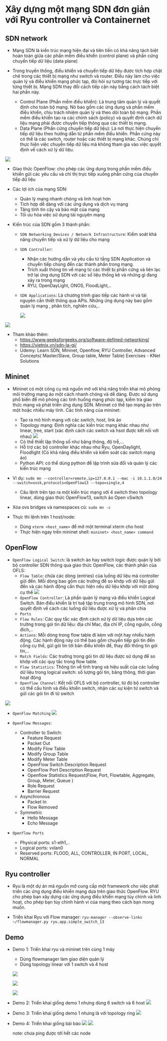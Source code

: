 # Xây dựng một mạng SDN đơn giản với Ryu controller và Containernet

## SDN network

- Mạng SDN là kiến trúc mạng hiện đại và tiên tiến có khả năng tách biệt hoàn toàn giữa các phần mềm điều khiển (control plane) và phần cứng chuyển tiếp dữ liệu (data plane)

- Trong truyền thống, điều khiển và chuyển tiếp dữ liệu được tích hợp chặt chẽ trong các thiết bị mạng như switch và router. Điều này làm cho việc quản lý và điều khiển mạng phức tạp, đòi hỏi sự tương tác trực tiếp với từng thiết bị. Mạng SDN thay đổi cách tiếp cận này bằng cách tách biệt hai phần này.
  - Control Plane (Phần mềm điều khiển): Là trung tâm quản lý và quyết định cho toàn bộ mạng. Nó bao gồm các ứng dụng và phần mềm điều khiển, chịu trách nhiệm quản lý và theo dõi toàn bộ mạng. Phần mềm điều khiển tạo ra các chính sách (policy) và quyết định cách dữ liệu mạng phải được chuyển tiếp thông qua các thiết bị mạng.
  - Data Plane (Phần cứng chuyển tiếp dữ liệu): Là nơi thực hiện chuyển tiếp dữ liệu theo hướng dẫn từ phần mềm điều khiển. Phần cứng này có thể là các switch, router hoặc các thiết bị mạng khác. Chúng chỉ thực hiện việc chuyển tiếp dữ liệu mà không tham gia vào việc quyết định về cách xử lý dữ liệu.

![](IMG/2023-08-12-09-01-03.png)

- Giao thức OpenFlow: cho phép các ứng dụng trong phần mềm điều khiển gửi các yêu cầu và chỉ thị trực tiếp xuống phần cứng của chuyển tiếp dữ liệu

- Các lợi ích của mạng SDN:
  - Quản lý mạng nhanh chóng và linh hoạt hơn
  - Tích hợp dễ dàng với các ứng dụng và dịch vụ mạng
  - Tăng tính tin cậy và bảo mật của mạng
  - Tối ưu hóa việc sử dụng tài nguyên mạng

- Kiến trúc của SDN gồm 3 thành phần:
  - `SDN Networking Devices / Network Infrastructure`: Kiểm soát khả năng chuyển tiếp và xử lý dữ liệu cho mạng
  - `SDN Controller`: 
      - Nhận các hướng dẫn và yêu cầu từ tầng SDN Application và chuyển tiếp chúng đến các thành phần trong mạng.
      - Trích xuất thông tin về mạng từ các thiết bị phần cứng và liên lạc trở lại ứng dụng SDN với các số liệu thống kê và những gì đang xảy ra trong mạng
      - RYU, OpenDayLight, ONOS, FloodLight,..
    
  - `SDN Applications`: Là chương trình giao tiếp các hành vi và tài nguyên cần thiết thông qua APIs. Những ứng dụng này bao gồm quản lý mạng , phân tích, nghiên cứu,..
  
    ![](IMG/2023-08-12-13-13-52.png)


![](IMG/2023-08-12-13-10-44.png)


- Tham khảo thêm:
  - https://www.geeksforgeeks.org/software-defined-networking/
  - https://vietnix.vn/sdn-la-gi/
  - Udemy: Learn ​SDN, Mininet, Openflow, RYU Controller, Advanced Concepts( Master/Slave, Group table, Meter Table) Exercises - KNet Solutions

## Mininet

- Mininet có một công cụ mã nguồn mở với khả năng triển khai mô phỏng môi trường mạng ảo một cách nhanh chóng và dễ dàng. Được sử dụng phổ biến để mô phỏng các tình huống mạng phức tạp, kiểm tra giao thức mạng và phát triển ứng dụng SDN. Mininet có thể tạo mạng ảo trên một hoặc nhiều máy tính. Các tính năng của mininet:
  - Tạo ra mô hình mạng với các switch, host, link ảo
  - Topology mạng: Định nghĩa các kiến trúc mạng khác nhau như linear, tree, start (xác định cách các switch và hsot được kết nối với nhau)
    ![](IMG/2023-08-13-12-53-11.png)
  - Có thể thiết lập thông số như băng thông, độ trễ,...
  - Hỗ trợ các bộ controller khác nhau như Ryu, OpenDaylight, Floodlight (Có khả năng điều khiển và kiểm soát các switch mạng ảo)
  - Python API: có thể dùng python để lập trình sửa đổi và quản lý các kiến trúc mạng
  
- Ví dụ: `sudo mn --controller=remote,ip=127.0.0.1 --mac -i 10.1.1.0/24 --switch=ovsk,protocols=OpenFlow13 --topo=single,4`
  - Câu lệnh trên tạo ra một kiến trúc mạng với 4 switch theo topology linear, dùng giao thức OpenFlow13, switch ảo Open vSwitch

- Xóa ovs bridges và namespaces cũ: `sudo mn -c`
- Thực thi lệnh trên 1 host/node:
  - Dùng `xterm <host_name>` để mở một terminal xterm cho host
  - Thực hiện ngay trên mininet shell: `mininet> <host_name> command`

## OpenFlow 

- `OpenFlow Logical Switch`: là switch ảo hay switch logic được quản lý bởi bộ controller SDN thông qua giao thức OpenFlow, các thành phần của OFLS:
  - `Flow Table`: chứa các dòng (entries) của luồng dữ liệu mà controller gửi đến. Mỗi dòng bao gồm các trường để so khớp với dữ liệu gửi đến và các hành động cần thực hiện nếu dữ liệu khớp với một dòng cụ thể
    ![](IMG/2023-08-15-11-47-31.png)
  - `OpenFlow Controller`: Là phần quản lý mạng và điều khiển Logical Switch. Bản điều khiển là trí tuệ tập trung trong mô hình SDN, nơi quyết định về cách các luồng dữ liệu được xử lý và phân chia
  - `Ports`
  - `Flow Rules`: Các quy tắc xác định cách xử lý dữ liệu dựa trên các trường trong gói tin dữ liệu: địa chỉ Mac, địa chỉ IP, cổng nguồn, cổng đích,..
  - `Actions`: Mỗi dòng trong flow table đi kèm với một hay nhiều hành động. Các hành động này có thể bao gồm chuyển tiếp gói tin đến cổng cụ thể, gửi gói tin tới bản điều khiển để, thay đổi thông tin gói tin,..
  - `Match Fields`: Các trường trong gói tin dữ liệu được sử dụng để so khớp với các quy tắc trong flow table.
  - `Flow Statistics`: Thông tin về tình trạng và hiệu suất của các luồng dữ liệu trong logical switch: số lượng gói tin, băng thông, thời gian hoạt động
  - `Openflow Channel`: Kết nối OFLS với bộ controller, từ đó bộ controller có thể cấu hình và điều khiển switch, nhận các sự kiện từ switch và gửi các gói tin đi từ switch

![](IMG/2023-08-14-19-38-33.png)

- `OpenFlow Matching`
  ![](IMG/2023-08-15-11-49-06.png)

- `OpenFlow Messages`:
  - Controller to Switch:
    - Feature Request
    - Packet Out
    - Modify Flow Table
    - Modify Group Table
    - Modify Meter Table
    - OpenFlow Switch Description Request
    - OpenFlow Port Description Request
    - Openflow Statistics Request(Flow, Port, Flowtable, Aggregate, Group, Meter, Queue )
    - Role Request
    - Barrier Request
  - Asynchronous
    - Packet In
    - Flow Removed
  - Symmetric
    - Hello Message
    - Echo Message

- `Openflow Ports`
  - Physical ports: s1-eth1,..
  - Logical ports: vxlan0
  - Reserved ports: FLOOD, ALL, CONTROLLER, IN PORT, LOCAL, NORMAL

## Ryu controller 

- Ryu là một dự án mã nguồn mở cung cấp một framework cho việc phát triển các ứng dụng điều khiển mạng dựa trên giao thức OpenFlow. RYU cho phép bạn xây dựng các ứng dụng điều khiển mạng tùy chỉnh và linh hoạt, cho phép bạn tùy chỉnh hành vi của mạng theo cách bạn mong muốn.


- Triển khai Ryu với Flow manager: `ryu-manager --observe-links ~/flowmanager.py ryu.app.simple_switch_13`


## Demo 

- Demo 1: Triển khai ryu và mininet trên cùng 1 máy
  - Dùng flowmanager làm giao diện quản lý
  - Dùng topology linear với 1 switch và 4 host
  
  ![](IMG/2023-08-14-18-33-30.png)

  ![](IMG/2023-08-14-18-31-39.png)

  ![](IMG/2023-08-14-18-32-41.png)

- Demo 2: Triển khai giống demo 1 nhưng dùng 6 switch và 6 host
  ![](IMG/2023-08-15-12-49-36.png)

- Demo 3: Triển khai giống demo 1 nhưng là với topology ring
  ![](IMG/2023-08-15-12-47-29.png)

- Demo 4: Triển khai giống bài báo
  ![](IMG/2023-08-15-12-52-51.png)
  ![](IMG/2023-08-15-12-58-51.png)

  note: chưa ping được tới hết các node